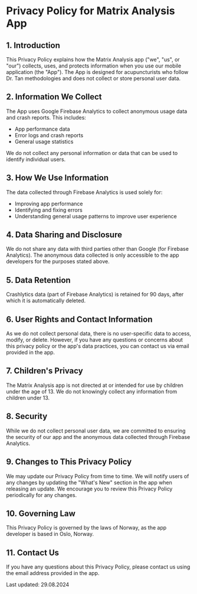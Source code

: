 # Privacy Policy for Matrix Analysis App

## 1. Introduction
This Privacy Policy explains how the Matrix Analysis app ("we", "us", or "our") collects, uses, and protects information when you use our mobile application (the "App"). The App is designed for acupuncturists who follow Dr. Tan methodologies and does not collect or store personal user data.

## 2. Information We Collect
The App uses Google Firebase Analytics to collect anonymous usage data and crash reports. This includes:

* App performance data
* Error logs and crash reports
* General usage statistics

We do not collect any personal information or data that can be used to identify individual users.

## 3. How We Use Information
The data collected through Firebase Analytics is used solely for:

* Improving app performance
* Identifying and fixing errors
* Understanding general usage patterns to improve user experience

## 4. Data Sharing and Disclosure
We do not share any data with third parties other than Google (for Firebase Analytics). The anonymous data collected is only accessible to the app developers for the purposes stated above.

## 5. Data Retention
Crashlytics data (part of Firebase Analytics) is retained for 90 days, after which it is automatically deleted.

## 6. User Rights and Contact Information
As we do not collect personal data, there is no user-specific data to access, modify, or delete. However, if you have any questions or concerns about this privacy policy or the app's data practices, you can contact us via email provided in the app.

## 7. Children's Privacy
The Matrix Analysis app is not directed at or intended for use by children under the age of 13. We do not knowingly collect any information from children under 13.

## 8. Security
While we do not collect personal user data, we are committed to ensuring the security of our app and the anonymous data collected through Firebase Analytics. 

## 9. Changes to This Privacy Policy
We may update our Privacy Policy from time to time. We will notify users of any changes by updating the "What's New" section in the app when releasing an update. We encourage you to review this Privacy Policy periodically for any changes.

## 10. Governing Law
This Privacy Policy is governed by the laws of Norway, as the app developer is based in Oslo, Norway.

## 11. Contact Us
If you have any questions about this Privacy Policy, please contact us using the email address provided in the app.

Last updated: 29.08.2024

